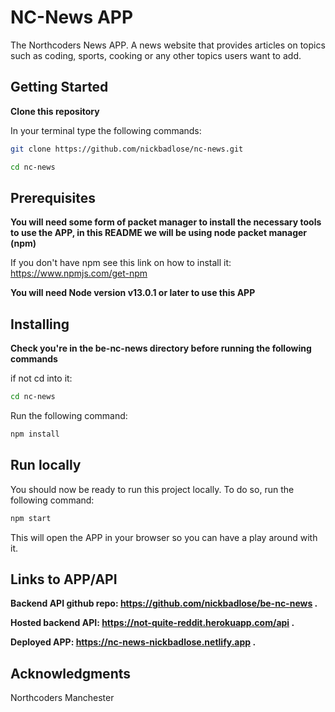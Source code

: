 # NC-News APP

The Northcoders News APP. A news website that provides articles on topics such as coding, sports, cooking or any other topics users want to add.

## Getting Started

**Clone this repository**

In your terminal type the following commands:

```bash
git clone https://github.com/nickbadlose/nc-news.git

cd nc-news
```

## Prerequisites

**You will need some form of packet manager to install the necessary tools to use the APP, in this README we will be using node packet manager (npm)**

If you don't have npm see this link on how to install it: https://www.npmjs.com/get-npm

**You will need Node version v13.0.1 or later to use this APP**

## Installing

**Check you're in the be-nc-news directory before running the following commands**

if not cd into it:

```bash
cd nc-news
```

Run the following command:

```bash
npm install
```

## Run locally

You should now be ready to run this project locally. To do so, run the following command:

```bash
npm start
```

This will open the APP in your browser so you can have a play around with it.

## Links to APP/API

**Backend API github repo: https://github.com/nickbadlose/be-nc-news .**

**Hosted backend API: https://not-quite-reddit.herokuapp.com/api .**

**Deployed APP: https://nc-news-nickbadlose.netlify.app .**

## Acknowledgments

Northcoders Manchester
